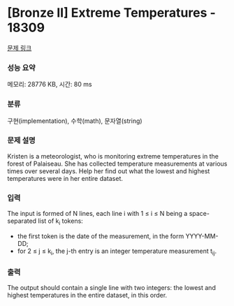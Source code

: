 # [Bronze II] Extreme Temperatures - 18309 

[문제 링크](https://www.acmicpc.net/problem/18309) 

### 성능 요약

메모리: 28776 KB, 시간: 80 ms

### 분류

구현(implementation), 수학(math), 문자열(string)

### 문제 설명

<p>Kristen is a meteorologist, who is monitoring extreme temperatures in the forest of Palaiseau. She has collected temperature measurements at various times over several days. Help her find out what the lowest and highest temperatures were in her entire dataset.</p>

### 입력 

 <p>The input is formed of N lines, each line i with 1 ≤ i ≤ N being a space-separated list of k<sub>i</sub> tokens:</p>

<ul>
	<li>the first token is the date of the measurement, in the form YYYY-MM-DD;</li>
	<li>for 2 ≤ j ≤ k<sub>i</sub>, the j-th entry is an integer temperature measurement t<sub>ij</sub>.</li>
</ul>

### 출력 

 <p>The output should contain a single line with two integers: the lowest and highest temperatures in the entire dataset, in this order.</p>

